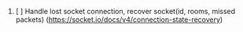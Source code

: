 1. [ ] Handle lost socket connection, recover socket(id, rooms, missed packets) (https://socket.io/docs/v4/connection-state-recovery)

